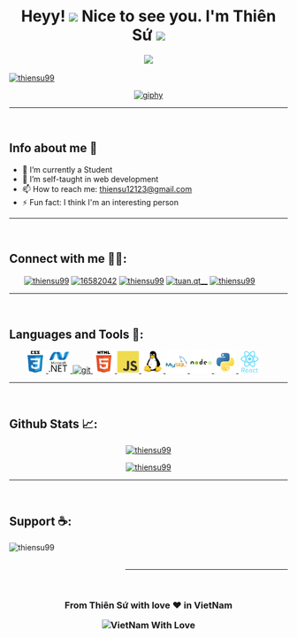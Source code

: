 <h1 align="center">Heyy! <img src="https://raw.githubusercontent.com/iampavangandhi/iampavangandhi/master/gifs/Hi.gif" width="35px" style="max-width:100%;"> Nice to see you. I'm Thiên Sứ
<img src="https://camo.githubusercontent.com/d3359cb00ab0b5ed8f2e1fe3fceb4fbaf3b614340f8c0db99c17b9f50b351770/68747470733a2f2f656d6f6a69732e736c61636b6d6f6a69732e636f6d2f656d6f6a69732f696d616765732f313533313834393433302f343234362f626c6f622d73756e676c61737365732e6769663f31353331383439343330" width="35" data-canonical-src="https://emojis.slackmojis.com/emojis/images/1531849430/4246/blob-sunglasses.gif?1531849430" style="max-width:100%;"></h1>

<div align="center">
  <a href="https://github.com/thiensu99">
    <img src="https://readme-typing-svg.herokuapp.com/?lines=Welcome+to+my+page!;A+passionate+frontend+developer+from+VietNam&center=true&width=500&height=45" data-canonical-src="https://readme-typing-svg.herokuapp.com/?lines=Welcome+to+my+page!;A+passionate+frontend+developer+from+VietNam&center=true&width=500&height=45" style="max-width:100%;">
  </a>
</div>

<p align="left"> <a target="_blank" rel="noopener noreferrer" href="https://camo.githubusercontent.com/fb7bff437f9b88330b766b04fe04ee4585a665ff5f747eec02d501daba3f920c/68747470733a2f2f6b6f6d617265762e636f6d2f67687076632f3f757365726e616d653d74717475616e393926636f6c6f723d627269676874677265656e"><img src="https://camo.githubusercontent.com/fb7bff437f9b88330b766b04fe04ee4585a665ff5f747eec02d501daba3f920c/68747470733a2f2f6b6f6d617265762e636f6d2f67687076632f3f757365726e616d653d74717475616e393926636f6c6f723d627269676874677265656e" alt="thiensu99" data-canonical-src="https://komarev.com/ghpvc/?username=thiensu99&color=brightgreen" style="max-width:100%;"></a>
</p>

<p align="center"> <a target="_blank" rel="noopener noreferrer" href="https://github.com/thiensu99/thiensu99/blob/main/giphy.gif"><img src="https://github.com/thiensu99/thiensu99/blob/main/giphy.gif" alt="giphy" style="max-width:100%;"></a> </p>
<hr><br>

## Info about me 📝
- 🔭 I’m currently a Student
- 🌱 I’m self-taught in web development
- 📫 How to reach me: thiensu12123@gmail.com
- ⚡ Fun fact: I think I'm an interesting person
<hr><br>

## Connect with me 🤼‍♀️:
<p lign="left"> &nbsp;&nbsp;&nbsp;&nbsp;&ensp;
<a href="https://twitter.com/thiensu99" target="blank"><img align="center" src="https://raw.githubusercontent.com/rahuldkjain/github-profile-readme-generator/master/src/images/icons/Social/twitter.svg" alt="thiensu99" height="30" width="40" /></a>
<a href="https://stackoverflow.com/users/16582042" target="blank"><img align="center" src="https://raw.githubusercontent.com/rahuldkjain/github-profile-readme-generator/master/src/images/icons/Social/stack-overflow.svg" alt="16582042" height="30" width="40" /></a>
<a href="https://fb.com/hackingofficiall2" target="blank"><img align="center" src="https://raw.githubusercontent.com/rahuldkjain/github-profile-readme-generator/master/src/images/icons/Social/facebook.svg" alt="thiensu99" height="30" width="40" /></a>
<a href="https://instagram.com/hackingofficiall2" target="blank"><img align="center" src="https://raw.githubusercontent.com/rahuldkjain/github-profile-readme-generator/master/src/images/icons/Social/instagram.svg" alt="tuan.qt__" height="30" width="40" /></a>
<a href="https://linkedin.com/in/thiensu99" target="blank"><img align="center" src="https://raw.githubusercontent.com/rahuldkjain/github-profile-readme-generator/master/src/images/icons/Social/linked-in-alt.svg" alt="thiensu99" height="30" width="40" /></a>
</p> <hr><br>

## Languages and Tools 🧐:
<p align="left"> &nbsp;&nbsp;&nbsp;&nbsp;&ensp; <a href="https://www.w3schools.com/css/" target="_blank"> <img src="https://raw.githubusercontent.com/devicons/devicon/master/icons/css3/css3-original-wordmark.svg" alt="css3" width="40" height="40"/> </a> <a href="https://dotnet.microsoft.com/" target="_blank"> <img src="https://raw.githubusercontent.com/devicons/devicon/master/icons/dot-net/dot-net-original-wordmark.svg" alt="dotnet" width="40" height="40"/> </a> <a href="https://git-scm.com/" target="_blank"> <img src="https://www.vectorlogo.zone/logos/git-scm/git-scm-icon.svg" alt="git" width="40" height="40"/> </a> <a href="https://www.w3.org/html/" target="_blank"> <img src="https://raw.githubusercontent.com/devicons/devicon/master/icons/html5/html5-original-wordmark.svg" alt="html5" width="40" height="40"/> </a> <a href="https://developer.mozilla.org/en-US/docs/Web/JavaScript" target="_blank"> <img src="https://raw.githubusercontent.com/devicons/devicon/master/icons/javascript/javascript-original.svg" alt="javascript" width="40" height="40"/> </a> <a href="https://www.linux.org/" target="_blank"> <img src="https://raw.githubusercontent.com/devicons/devicon/master/icons/linux/linux-original.svg" alt="linux" width="40" height="40"/> </a> <a href="https://www.mysql.com/" target="_blank"> <img src="https://raw.githubusercontent.com/devicons/devicon/master/icons/mysql/mysql-original-wordmark.svg" alt="mysql" width="40" height="40"/> </a> <a href="https://nodejs.org" target="_blank"> <img src="https://raw.githubusercontent.com/devicons/devicon/master/icons/nodejs/nodejs-original-wordmark.svg" alt="nodejs" width="40" height="40"/> </a> <a href="https://www.python.org" target="_blank"> <img src="https://raw.githubusercontent.com/devicons/devicon/master/icons/python/python-original.svg" alt="python" width="40" height="40"/> </a> <a href="https://reactjs.org/" target="_blank"> <img src="https://raw.githubusercontent.com/devicons/devicon/master/icons/react/react-original-wordmark.svg" alt="react" width="40" height="40"/> </a> </p> <hr><br>

## Github Stats 📈:
<p align="center"> <a target="_blank" rel="noopener noreferrer" href="https://github-readme-stats.vercel.app/api/top-langs/?username=thiensu99&layout=compact"><img src="https://github-readme-stats.vercel.app/api/top-langs/?username=thiensu99&layout=compact" alt="thiensu99" data-canonical-src="https://github-readme-stats.vercel.app/api/top-langs/?username=thiensu99&layout=compact" style="max-width:100%;"></a> </p>
<p align="center"> <a target="_blank" rel="noopener noreferrer" href="https://github-readme-stats.vercel.app/api?username=thiensu99&show_icons=true&theme=radical"><img src="https://github-readme-stats.vercel.app/api?username=thiensu99&show_icons=true&theme=radical" alt="thiensu99" data-canonical-src="https://github-readme-stats.vercel.app/api?username=thiensu99&show_icons=true&theme=radical" style="max-width:100%;"></a></p> <hr><br>


## Support ☕:
<a href="https://www.buymeacoffee.com/thiensu99" target="_blank"> <img align="left" src="https://cdn.buymeacoffee.com/buttons/v2/default-yellow.png" height="50" width="210" alt="thiensu99"/></a> <br><br>
<hr>

<br>
<h3 align="center">From Thiên Sứ with love <g-emoji class="g-emoji" alias="heart" fallback-src="https://github.githubassets.com/images/icons/emoji/unicode/2764.png">❤️</g-emoji> in VietNam <p align="center" <a target="_blank" rel="noopener noreferrer" href="https://image.flaticon.com/icons/png/512/555/555515.png"><img src="https://image.flaticon.com/icons/png/512/555/555515.png" alt="VietNam With Love" style="max-width:100%;"></a> </p> </h3>
